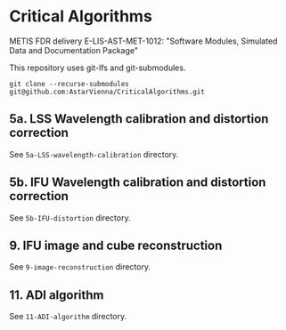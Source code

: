 # Critical Algorithms
METIS FDR delivery E-LIS-AST-MET-1012: "Software Modules, Simulated Data and Documentation Package"

This repository uses git-lfs and git-submodules.

```
git clone --recurse-submodules git@github.com:AstarVienna/CriticalAlgorithms.git
```

## 5a. LSS Wavelength calibration and distortion correction

See `5a-LSS-wavelength-calibration` directory.

## 5b. IFU Wavelength calibration and distortion correction

See `5b-IFU-distortion` directory.

## 9. IFU image and cube reconstruction

See `9-image-reconstruction` directory.

## 11. ADI algorithm

See `11-ADI-algorithm` directory.

